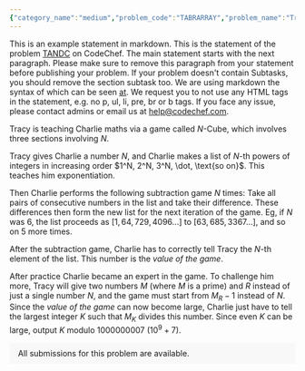 ```yaml
---
{"category_name":"medium","problem_code":"TABRARRAY","problem_name":"Tree and Brilliant Array","problemComponents":{"constraints":"- $2 \\leq N \\leq 10^3$\n- $1 \\leq K \\leq 10^{12}$\n- $1 \\leq P_i \\leq i - 1$","constraintsState":true,"subtasks":"- 30 points : $1 \\leq R \\leq 10000$\n- 70 points : $1 \\leq R \\leq 10^9$\n","subtasksState":false,"inputFormat":"- The first line contains two integers $N$ and $K$.\n- The second line contains $N-1$ integers $P_2, P_3, ..., P_{N}$.","inputFormatState":true,"outputFormat":"Print the number of **brilliant** arrays. As it can be large, print it modulo $998244353$.","outputFormatState":true,"sampleTestCases":{"0":{"id":1,"input":"3 6\n1 1\n","output":8,"explanation":"All possible **brilliant** arrays are $\\{1,1,1\\}$, $\\{2,1,1\\}$, $\\{2,1,2\\}$, $\\{2,2,1\\}$, $\\{3,1,1\\}$, $\\{4,1,1\\}$, $\\{5,1,1\\}$, $\\{6,1,1\\}$.","isDeleted":false},"1":{"id":2,"input":"5 100000\n1 1 3 3\n","output":477942,"explanation":"Some possible **brilliant** arrays are $\\{10,10,10,10,10\\}$, $\\{24,2,4,2,4\\}$, $\\{12,3,12,3,12\\}$. \n\nDon\u0027t forget to take the answer modulo $998244353$.","isDeleted":false}}},"video_editorial_url":"","languages_supported":{"0":"CPP14","1":"C","2":"JAVA","3":"PYTH 3.6","4":"CPP17","5":"PYTH","6":"PYP3","7":"CS2","8":"ADA","9":"PYPY","10":"TEXT","11":"PAS fpc","12":"NODEJS","13":"RUBY","14":"PHP","15":"GO","16":"HASK","17":"TCL","18":"PERL","19":"SCALA","20":"LUA","21":"kotlin","22":"BASH","23":"JS","24":"LISP sbcl","25":"rust","26":"PAS gpc","27":"BF","28":"CLOJ","29":"R","30":"D","31":"CAML","32":"FORT","33":"ASM","34":"swift","35":"FS","36":"WSPC","37":"LISP clisp","38":"SQL","39":"SCM guile","40":"PERL6","41":"ERL","42":"CLPS","43":"ICK","44":"NICE","45":"PRLG","46":"ICON","47":"COB","48":"SCM chicken","49":"PIKE","50":"SCM qobi","51":"ST","52":"SQLQ","53":"NEM"},"max_timelimit":3,"source_sizelimit":50000,"problem_author":"tabr","problem_tester":"aryanc403","date_added":"13-12-2021","tags":{"0":"cook136","1":"dynamic","2":"medium","3":"tabr"},"problem_difficulty_level":"Hard","best_tag":"Dynamic Programming","editorial_url":"https://discuss.codechef.com/problems/TABRARRAY","time":{"view_start_date":1639933200,"submit_start_date":1639933200,"visible_start_date":1639933200,"end_date":1735669800},"is_direct_submittable":false,"problemDiscussURL":"https://discuss.codechef.com/search?q=TABRARRAY","is_proctored":false,"visitedContests":{},"layout":"problem"}
---
```

This is an example statement in markdown. This is the statement of the problem [TANDC](https://codechef.com/problems/TANDC) on CodeChef. The main statement starts with the next paragraph. Please make sure to remove this paragraph from your statement before publishing your problem. If your problem doesn't contain Subtasks, you should remove the section subtask too. We are using markdown the syntax of which can be seen [at](https://github.com/showdownjs/showdown/wiki/Showdown's-Markdown-syntax). We request you to not use any HTML tags in the statement, e.g. no p, ul, li, pre, br or b tags. If you face any issue, please contact admins or email us at help@codechef.com.

Tracy is teaching Charlie maths via a game called $N$-Cube, which involves three sections involving $N$.

Tracy gives Charlie a number $N$, and Charlie makes a list of $N$-th powers of integers in increasing order $1^N, 2^N, 3^N, \dot, \text{so on}$. This teaches him exponentiation.

Then Charlie performs the following subtraction game $N$ times: Take all pairs of consecutive numbers in the list and take their difference. These differences then form the new list for the next iteration of the game. Eg, if $N$ was 6, the list proceeds as $[1, 64, 729, 4096 ... ]$ to $[63, 685, 3367 ...]$, and so on $5$ more times.

After the subtraction game, Charlie has to correctly tell Tracy the $N$-th element of the list. This number is the *value of the game*.

After practice Charlie became an expert in the game. To challenge him more, Tracy will give two numbers $M$ (where $M$ is a prime) and $R$ instead of just a single number $N$, and the game must start from $M_R - 1$ instead of $N$. Since the *value of the game* can now become large, Charlie just have to tell the largest integer $K$ such that $M_K$ divides this number. Since even $K$ can be large, output $K$ modulo 1000000007 ($10^9 + 7$).

<aside style='background: #f8f8f8;padding: 10px 15px;'><div>All submissions for this problem are available.</div></aside>